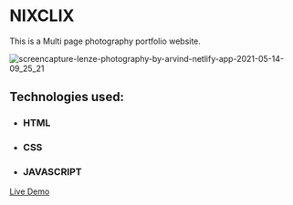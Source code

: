 # NIXCLIX

This is a Multi page photography portfolio website.

![screencapture-lenze-photography-by-arvind-netlify-app-2021-05-14-09_25_21](https://user-images.githubusercontent.com/67595212/118219087-66ef8780-b496-11eb-8631-621afa829fc2.png)

## Technologies used:

* ### HTML
* ### CSS
* ### JAVASCRIPT

[Live Demo](https://nixclix.netlify.app/)
